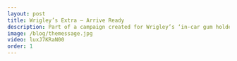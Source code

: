 ```yaml
---
layout: post
title: Wrigley’s Extra – Arrive Ready
description: Part of a campaign created for Wrigley’s ‘in-car gum holder’.
image: /blog/themessage.jpg
video: luxJ7KRaN00
order: 1
---
```

